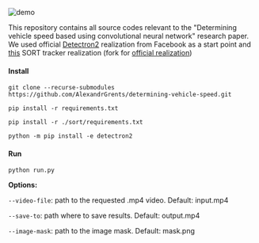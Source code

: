 ![demo](demo.gif)

This repository contains all source codes relevant to the "Determining vehicle speed based using convolutional neural network" research paper. We used official [Detectron2](https://github.com/facebookresearch/detectron2) realization from Facebook as a start point and [this](https://github.com/AlexandrGrents/sort) SORT tracker realization (fork for [official realization](https://github.com/abewley/sort))


#### Install

`git clone --recurse-submodules https://github.com/AlexandrGrents/determining-vehicle-speed.git`

`pip install -r requirements.txt`

`pip install -r ./sort/requirements.txt`

`python -m pip install -e detectron2`

#### Run

`python run.py`

**Options:**

`--video-file`: path to the requested .mp4 video. Default: input.mp4

`--save-to`: path where to save results. Default: output.mp4

`--image-mask`: path to the image mask. Default: mask.png
